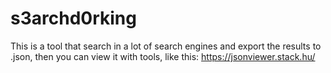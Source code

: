 # s3archd0rking
This is a tool that search in a lot of search engines and export the results to .json, then you can view it with tools, like this: https://jsonviewer.stack.hu/
